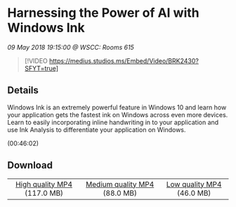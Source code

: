 # Harnessing the Power of AI with Windows Ink

*09 May 2018 19:15:00 @ WSCC: Rooms 615*

> [!VIDEO https://medius.studios.ms/Embed/Video/BRK2430?SFYT=true]

## Details

<p>Windows Ink is an extremely powerful feature in Windows 10 and learn how your application gets the fastest ink on Windows across even more devices. Learn to easily incorporating inline handwriting in to your application and use Ink Analysis to differentiate your application on Windows.</p> (00:46:02)

## Download

||||
|:--:|:----:|:-:|
|[High quality MP4](https://sec.ch9.ms/ch9/31eb/f7159a7f-6e75-4bc4-9b8e-2e00e39231eb/BRK2430_high.mp4) (117.0 MB)|[Medium quality MP4](https://sec.ch9.ms/ch9/31eb/f7159a7f-6e75-4bc4-9b8e-2e00e39231eb/BRK2430_mid.mp4) (88.0 MB)|[Low quality MP4](https://sec.ch9.ms/ch9/31eb/f7159a7f-6e75-4bc4-9b8e-2e00e39231eb/BRK2430.mp4) (46.0 MB)|